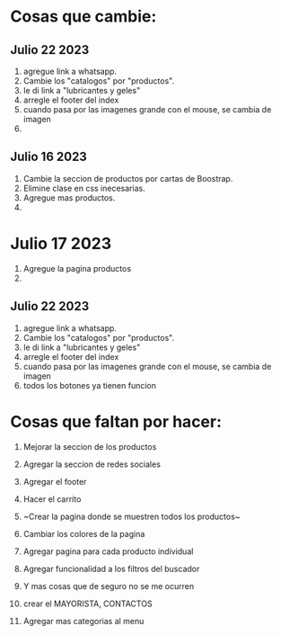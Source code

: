 # Cosas que cambie:
## Julio 22 2023
1. agregue link a whatsapp.
2. Cambie los "catalogos" por "productos".
3. le di link a "lubricantes y geles"
4. arregle el footer del index
5. cuando pasa por las imagenes grande con el mouse, se cambia de imagen
6. 
## Julio 16 2023
1. Cambie la seccion de productos por cartas de Boostrap.
2. Elimine clase en css inecesarias.
3. Agregue mas productos.
4. 
# Julio 17 2023
1. Agregue la pagina productos
2. 
## Julio 22 2023
1. agregue link a whatsapp.
2. Cambie los "catalogos" por "productos".
3. le di link a "lubricantes y geles"
4. arregle el footer del index
5. cuando pasa por las imagenes grande con el mouse, se cambia de imagen
6. todos los botones ya tienen funcion

# Cosas que faltan por hacer:
1. Mejorar la seccion de los productos
2. Agregar la seccion de redes sociales
3. Agregar el footer 
4. Hacer el carrito
5. ~Crear la pagina donde se muestren todos los productos~
6. Cambiar los colores de la pagina
7. Agregar pagina para cada producto individual
8. Agregar funcionalidad a los filtros del buscador
9. Y mas cosas que de seguro no se me ocurren

10. crear el MAYORISTA, CONTACTOS
11. Agregar mas categorias al menu
